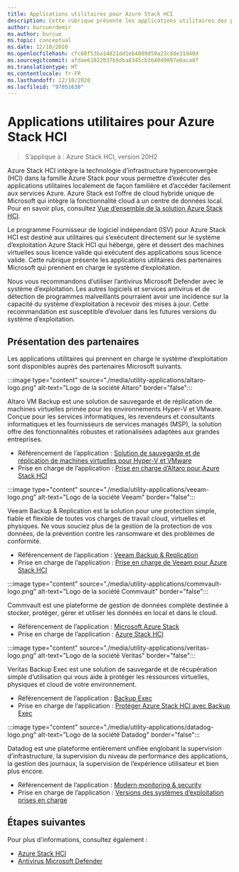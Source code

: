 ```yaml
---
title: Applications utilitaires pour Azure Stack HCI
description: Cette rubrique présente les applications utilitaires des partenaires Microsoft qui prennent en charge le système d’exploitation Azure Stack HCI.
author: burcuerdemir
ms.author: burcue
ms.topic: conceptual
ms.date: 12/10/2020
ms.openlocfilehash: cfc60f53ba14821dd1eb4089d59a23cdde31d40d
ms.sourcegitcommit: afdae61022037b5dba8345cb264049897e0aca8f
ms.translationtype: HT
ms.contentlocale: fr-FR
ms.lasthandoff: 12/10/2020
ms.locfileid: "97051630"
---
```

# <a name="utility-applications-for-azure-stack-hci"></a>Applications utilitaires pour Azure Stack HCI

>S’applique à : Azure Stack HCI, version 20H2

Azure Stack HCI intègre la technologie d’infrastructure hyperconvergée (HCI) dans la famille Azure Stack pour vous permettre d’exécuter des applications utilitaires localement de façon familière et d’accéder facilement aux services Azure. Azure Stack est l’offre de cloud hybride unique de Microsoft qui intègre la fonctionnalité cloud à un centre de données local. Pour en savoir plus, consultez [Vue d’ensemble de la solution Azure Stack HCI](../overview.md).

Le programme Fournisseur de logiciel indépendant (ISV) pour Azure Stack HCI est destiné aux utilitaires qui s’exécutent directement sur le système d’exploitation Azure Stack HCI qui héberge, gère et dessert des machines virtuelles sous licence valide qui exécutent des applications sous licence valide. Cette rubrique présente les applications utilitaires des partenaires Microsoft qui prennent en charge le système d’exploitation.

Nous vous recommandons d’utiliser l’antivirus Microsoft Defender avec le système d’exploitation. Les autres logiciels et services antivirus et de détection de programmes malveillants pourraient avoir une incidence sur la capacité du système d’exploitation à recevoir des mises à jour. Cette recommandation est susceptible d’évoluer dans les futures versions du système d’exploitation.

## <a name="partner-spotlight"></a>Présentation des partenaires
Les applications utilitaires qui prennent en charge le système d’exploitation sont disponibles auprès des partenaires Microsoft suivants.

:::image type="content" source="./media/utility-applications/altaro-logo.png" alt-text="Logo de la société Altaro" border="false":::

Altaro VM Backup est une solution de sauvegarde et de réplication de machines virtuelles primée pour les environnements Hyper-V et VMware. Conçue pour les services informatiques, les revendeurs et consultants informatiques et les fournisseurs de services managés (MSP), la solution offre des fonctionnalités robustes et rationalisées adaptées aux grandes entreprises.

- Référencement de l’application : [Solution de sauvegarde et de réplication de machines virtuelles pour Hyper-V et VMware](https://www.altaro.com/vm-backup/)
- Prise en charge de l’application : [Prise en charge d’Altaro pour Azure Stack HCI](https://www.altaro.com/news/single/News-Altaro-applies-its-expertise-in-Hyper-V-backup-to-support-Microsoft.php)

:::image type="content" source="./media/utility-applications/veeam-logo.png" alt-text="Logo de la société Veeam" border="false":::

Veeam Backup & Replication est la solution pour une protection simple, fiable et flexible de toutes vos charges de travail cloud, virtuelles et physiques. Ne vous souciez plus de la gestion de la protection de vos données, de la prévention contre les ransomware et des problèmes de conformité.

- Référencement de l’application : [Veeam Backup & Replication](https://www.veeam.com/vm-backup-recovery-replication-software.html)
- Prise en charge de l’application : [Prise en charge de Veeam pour Azure Stack HCI](https://www.veeam.com/kb4047)

:::image type="content" source="./media/utility-applications/commvault-logo.png" alt-text="Logo de la société Commvault" border="false":::

Commvault est une plateforme de gestion de données complète destinée à stocker, protéger, gérer et utiliser les données en local et dans le cloud.

- Référencement de l’application : [Microsoft Azure Stack](https://www.commvault.com/supported-technologies/microsoft/azurestack)
- Prise en charge de l’application : [Azure Stack HCI](https://documentation.commvault.com/11.21/essential/132799_microsoft_azure_stack_hci.html)

:::image type="content" source="./media/utility-applications/veritas-logo.png" alt-text="Logo de la société Veritas" border="false":::

Veritas Backup Exec est une solution de sauvegarde et de récupération simple d’utilisation qui vous aide à protéger les ressources virtuelles, physiques et cloud de votre environnement.

- Référencement de l’application : [Backup Exec](https://www.veritas.com/protection/backup-exec)
- Prise en charge de l’application : [Protéger Azure Stack HCI avec Backup Exec](https://www.veritas.com/support/en_US/article.100048860)

:::image type="content" source="./media/utility-applications/datadog-logo.png" alt-text="Logo de la société Datadog" border="false":::

Datadog est une plateforme entièrement unifiée englobant la supervision d’infrastructure, la supervision du niveau de performance des applications, la gestion des journaux, la supervision de l’expérience utilisateur et bien plus encore.

- Référencement de l’application : [Modern monitoring & security](https://www.datadoghq.com/)
- Prise en charge de l’application : [Versions des systèmes d’exploitation prises en charge](https://docs.datadoghq.com/agent/basic_agent_usage/?tab=agentv6v7#supported-os-versions)

## <a name="next-steps"></a>Étapes suivantes
Pour plus d'informations, consultez également :
- [Azure Stack HCI](https://azure.microsoft.com/products/azure-stack/hci/)
- [Antivirus Microsoft Defender](https://docs.microsoft.com/windows/security/threat-protection/microsoft-defender-antivirus/microsoft-defender-antivirus-in-windows-10)
